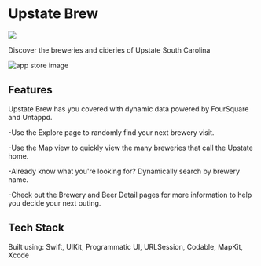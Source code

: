 # Upstate Brew 
<a href="https://apps.apple.com/us/app/rgb-matcher/id1515839604?ls=1"><img src="https://cedavis12.github.io/rgbmatcher/img/app-store-badge.svg"/></a>

Discover the breweries and cideries of Upstate South Carolina

<img src="https://cedavis12.github.io/upstatebrew/img/composite.png" alt="app store image"/>

## Features
Upstate Brew has you covered with dynamic data powered by FourSquare and Untappd.

-Use the Explore page to randomly find your next brewery visit.

-Use the Map view to quickly view the many breweries that call the Upstate home.

-Already know what you're looking for? Dynamically search by brewery name.

-Check out the Brewery and Beer Detail pages for more information to help you decide your next outing.

## Tech Stack
Built using: Swift, UIKit, Programmatic UI, URLSession, Codable, MapKit, Xcode



